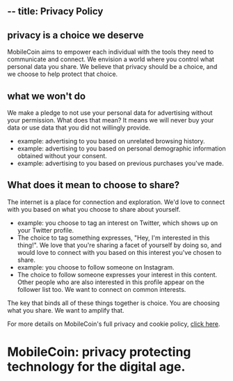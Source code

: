 --
title: Privacy Policy
--
privacy is a choice we deserve
------------------------------

MobileCoin aims to empower each individual with the tools they need to communicate and connect. We envision a world where you control what personal data you share. We believe that privacy should be a choice, and we choose to help protect that choice.

what we won't do
----------------

We make a pledge to not use your personal data for advertising without your permission. What does that mean? It means we will never buy your data or use data that you did not willingly provide.

-   example: advertising to you based on unrelated browsing history.
-   example: advertising to you based on personal demographic information obtained without your consent.
-   example: advertising to you based on previous purchases you've made.

What does it mean to choose to share?
-------------------------------------

The internet is a place for connection and exploration. We'd love to connect with you based on what you choose to share about yourself.

-   example: you choose to tag an interest on Twitter, which shows up on your Twitter profile.
-   The choice to tag something expresses, "Hey, I'm interested in this thing!". We love that you're sharing a facet of yourself by doing so, and would love to connect with you based on this interest you've chosen to share.
-   example: you choose to follow someone on Instagram.
-   The choice to follow someone expresses your interest in this content. Other people who are also interested in this profile appear on the follower list too. We want to connect on common interests.

The key that binds all of these things together is choice. You are choosing what you share. We want to amplify that.

For more details on MobileCoin's full privacy and cookie policy, [click here](https://mobilecoin.netlify.app/privacy-policy).

MobileCoin: privacy protecting technology for the digital age.
==============================================================
